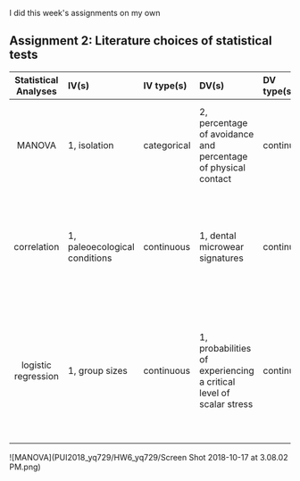 I did this week's assignments on my own
## Assignment 2: Literature choices of statistical tests

| **Statistical Analyses**	|  **IV(s)**  |  **IV type(s)** |  **DV(s)**  |  **DV type(s)**  |  **Control Var** | **Control Var type**  | **Question to be answered** | **_H0_** | **alpha** | **link to paper**| 
|:----------:|:----------|:------------|:-------------|:-------------|:------------|:------------- |:------------------|:----:|:-------:|:-------|
MANOVA	| 1, isolation | categorical | 2, percentage of avoidance and percentage of physical contact| continuous | 0| continuous (could also be categorical) | 	how do percentage of avoidance and the number of physical contacts change over time | avoidance rise and physical contacts decrease | 0.05 | I Know My Neighbour: Individual Recognition in Octopus vulgaris(https://journals.plos.org/plosone/article?id=10.1371/journal.pone.0018710) |
  |||||||||
correlation	| 1, paleoecological conditions | continuous | 1, dental microwear signatures| continuous | 0| continuous (could also be categorical) | 	within the Neandertal lineage, the relationship between dental microwear signatures and paleoecological conditions | within the Neandertal lineage, dental microwear signatures are significantly associated with paleoecological conditions | 0.05 | Neandertal versus Modern Human Dietary Responses to Climatic Fluctuations(https://journals.plos.org/plosone/article?id=10.1371/journal.pone.0153277) |
  |||||||||
logistic regression	| 1, group sizes | continuous | 1, probabilities of experiencing a critical level of scalar stress| continuous | 0| continuous (could also be categorical) | how do probabilities of experiencing a critical level of scalar stress change with different group sizes| lower probabilities of experiencing a critical level of scalar stress are associated with smaller group sizes and higher probabilities with larger group sizes | 0.05 | Modeling Group Size and Scalar Stress by Logistic Regression from an Archaeological Perspective(https://journals.plos.org/plosone/article?id=10.1371/journal.pone.0091510) |
  |||||||||

![MANOVA](PUI2018_yq729/HW6_yq729/Screen Shot 2018-10-17 at 3.08.02 PM.png)
